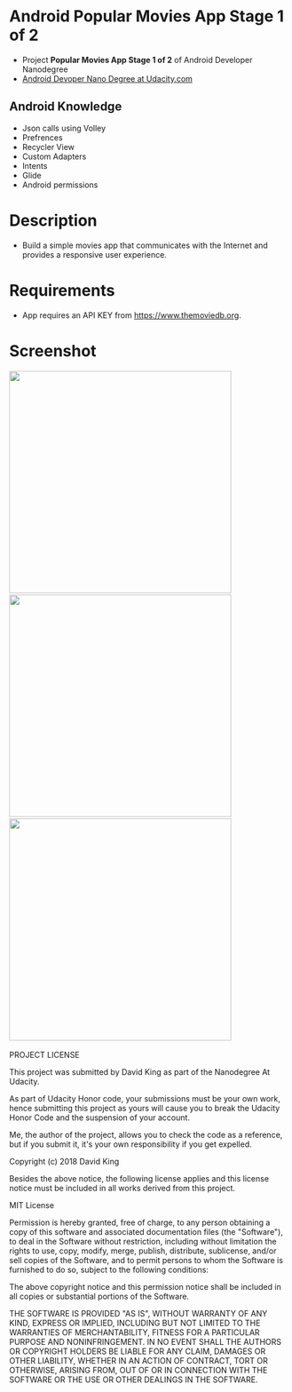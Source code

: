 # Android Popular Movies App Stage 1 of 2

- Project **Popular Movies App Stage 1 of 2** of Android Developer Nanodegree
- [Android Devoper Nano Degree at Udacity.com](https://www.udacity.com/course/android-developer-nanodegree-by-google--nd801)

## Android Knowledge

- Json calls using Volley
- Prefrences
- Recycler View
- Custom Adapters
- Intents
- Glide
- Android permissions

# Description
- Build a simple movies app that communicates with the Internet and provides a responsive user experience.

# Requirements
- App requires an API KEY from https://www.themoviedb.org.

# Screenshot
<img src="http://swdave.com/wp-content/uploads/2018/06/Screenshot_1529001851.jpg" height="400"/>&nbsp;&nbsp;&nbsp;
<img src="http://swdave.com/wp-content/uploads/2018/06/Screenshot_1529001860.jpg" height="400"/>&nbsp;&nbsp;&nbsp;
<img src="http://swdave.com/wp-content/uploads/2018/06/Screenshot_1529001871.jpg" height="400"/>&nbsp;&nbsp;&nbsp;

PROJECT LICENSE

This project was submitted by David King as part of the Nanodegree At Udacity.

As part of Udacity Honor code, your submissions must be your own work, hence
submitting this project as yours will cause you to break the Udacity Honor Code
and the suspension of your account.

Me, the author of the project, allows you to check the code as a reference, but if
you submit it, it's your own responsibility if you get expelled.

Copyright (c) 2018 David King

Besides the above notice, the following license applies and this license notice
must be included in all works derived from this project.

MIT License

Permission is hereby granted, free of charge, to any person obtaining a copy
of this software and associated documentation files (the "Software"), to deal
in the Software without restriction, including without limitation the rights
to use, copy, modify, merge, publish, distribute, sublicense, and/or sell
copies of the Software, and to permit persons to whom the Software is
furnished to do so, subject to the following conditions:

The above copyright notice and this permission notice shall be included in all
copies or substantial portions of the Software.

THE SOFTWARE IS PROVIDED "AS IS", WITHOUT WARRANTY OF ANY KIND, EXPRESS OR
IMPLIED, INCLUDING BUT NOT LIMITED TO THE WARRANTIES OF MERCHANTABILITY,
FITNESS FOR A PARTICULAR PURPOSE AND NONINFRINGEMENT. IN NO EVENT SHALL THE
AUTHORS OR COPYRIGHT HOLDERS BE LIABLE FOR ANY CLAIM, DAMAGES OR OTHER
LIABILITY, WHETHER IN AN ACTION OF CONTRACT, TORT OR OTHERWISE, ARISING FROM,
OUT OF OR IN CONNECTION WITH THE SOFTWARE OR THE USE OR OTHER DEALINGS IN THE
SOFTWARE.
